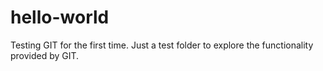 # hello-world
Testing GIT for the first time. Just a test folder to explore the functionality provided by GIT.
